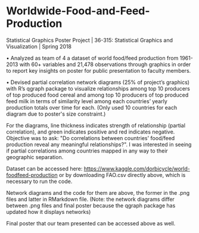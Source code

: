 # Worldwide-Food-and-Feed-Production
Statistical Graphics Poster Project | 36-315: Statistical Graphics and Visualization | Spring 2018

•	Analyzed as team of 4 a dataset of world food/feed production from 1961-2013 with 60+ variables and 21,478 observations through graphics in order to report key insights on poster for public presentation to faculty members. 

•	Devised partial correlation network diagrams (25% of project’s graphics) with R’s qgraph package to visualize relationships among top 10 producers of top produced food cereal and among top 10 producers of top produced feed milk in terms of similarity level among each countries’ yearly production totals over time for each. (Only used 10 countries for each diagram due to poster's size constraint.) 

For the diagrams, line thickness indicates strength of relationship (partial correlation), and green indicates positive and red indicates negative.
Objective was to ask: "Do correlations between countries' food/feed production reveal any meaningful relationships?". I was interested in seeing if partial correlations among countries mapped in any way to their geographic separation.


Dataset can be accessed here: https://www.kaggle.com/dorbicycle/world-foodfeed-production or by downloading FAO.csv directly above, which is necessary to run the code.

Network diagrams and the code for them are above, the former in the .png files and latter in RMarkdown file. (Note: the network diagrams differ between .png files and final poster because the qgraph package has updated how it displays networks)

Final poster that our team presented can be accessed above as well.

